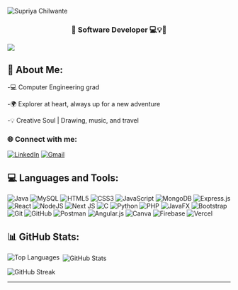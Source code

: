 ![Supriya Chilwante](https://github.com/supriyachilwante/supriyachilwante/blob/main/Supriya_Chilwante.gif)

<h3 align="center"> 🌟 Software Developer 💻💡🚀 </h3>

[![](https://visitcount.itsvg.in/api?id=supriyachilwante&icon=8&color=12)](https://visitcount.itsvg.in)
## 💫 About Me:

-💻 Computer Engineering grad

-🌍 Explorer at heart, always up for a new adventure

-💡 Creative Soul | Drawing, music, and travel

### 🌐 Connect with me:


[![LinkedIn](https://img.shields.io/badge/LinkedIn-0077B5?style=for-the-badge&logo=linkedin&logoColor=white)](https://www.linkedin.com/in/supriyachilwante/)
[![Gmail](https://img.shields.io/badge/Gmail-D14836?style=for-the-badge&logo=gmail&logoColor=white)](https://mail.google.com/mail/?view=cm&fs=1&to=chilwante.supriya@gmail.com)



## 💻 Languages and Tools:


![Java](https://img.shields.io/badge/java-%23ED8B00.svg?style=for-the-badge&logo=openjdk&logoColor=white)  ![MySQL](https://img.shields.io/badge/mysql-4479A1.svg?style=for-the-badge&logo=mysql&logoColor=white) ![HTML5](https://img.shields.io/badge/html5-%23E34F26.svg?style=for-the-badge&logo=html5&logoColor=white)  ![CSS3](https://img.shields.io/badge/css3-%231572B6.svg?style=for-the-badge&logo=css3&logoColor=white) ![JavaScript](https://img.shields.io/badge/javascript-%23323330.svg?style=for-the-badge&logo=javascript&logoColor=%23F7DF1E)  ![MongoDB](https://img.shields.io/badge/MongoDB-%234ea94b.svg?style=for-the-badge&logo=mongodb&logoColor=white)  ![Express.js](https://img.shields.io/badge/express.js-%23404d59.svg?style=for-the-badge&logo=express&logoColor=%2361DAFB)  ![React](https://img.shields.io/badge/react-%2320232a.svg?style=for-the-badge&logo=react&logoColor=%2361DAFB)  ![NodeJS](https://img.shields.io/badge/node.js-6DA55F?style=for-the-badge&logo=node.js&logoColor=white)  ![Next JS](https://img.shields.io/badge/Next-black?style=for-the-badge&logo=next.js&logoColor=white)  ![C](https://img.shields.io/badge/c-%2300599C.svg?style=for-the-badge&logo=c&logoColor=white) ![Python](https://img.shields.io/badge/python-3670A0?style=for-the-badge&logo=python&logoColor=ffdd54)  ![PHP](https://img.shields.io/badge/php-%23777BB4.svg?style=for-the-badge&logo=php&logoColor=white)   ![JavaFX](https://img.shields.io/badge/javafx-%23FF0000.svg?style=for-the-badge&logo=javafx&logoColor=white)  ![Bootstrap](https://img.shields.io/badge/bootstrap-%238511FA.svg?style=for-the-badge&logo=bootstrap&logoColor=white)  ![Git](https://img.shields.io/badge/git-%23F05033.svg?style=for-the-badge&logo=git&logoColor=white)  ![GitHub](https://img.shields.io/badge/github-%23121011.svg?style=for-the-badge&logo=github&logoColor=white)  ![Postman](https://img.shields.io/badge/Postman-FF6C37?style=for-the-badge&logo=postman&logoColor=white)  ![Angular.js](https://img.shields.io/badge/angular.js-%23E23237.svg?style=for-the-badge&logo=angularjs&logoColor=white)  ![Canva](https://img.shields.io/badge/Canva-%2300C4CC.svg?style=for-the-badge&logo=Canva&logoColor=white)  ![Firebase](https://img.shields.io/badge/firebase-%23039BE5.svg?style=for-the-badge&logo=firebase)  ![Vercel](https://img.shields.io/badge/vercel-%23000000.svg?style=for-the-badge&logo=vercel&logoColor=white)

## 📊 GitHub Stats:

 <p>
  <img align="left" src="https://github-readme-stats.vercel.app/api/top-langs/?username=supriyachilwante&theme=github_dark&hide_border=true&include_all_commits=false&count_private=false&layout=compact" alt="Top Languages" />
</p>

<p>
  &nbsp;<img align="center" src="https://github-readme-stats.vercel.app/api?username=supriyachilwante&theme=github_dark&hide_border=true&include_all_commits=false&count_private=false" alt="GitHub Stats" />
</p>

<p>
  <img align="center" src="https://github-readme-streak-stats.herokuapp.com/?user=supriyachilwante&theme=github_dark&hide_border=true" alt="GitHub Streak" />
</p>


---

<!-- Proudly created with GPRM ( https://gprm.itsvg.in ) -->
